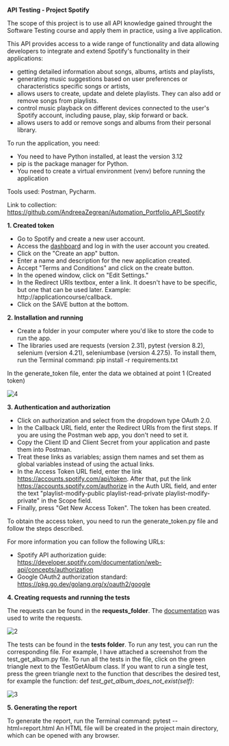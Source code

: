 **API Testing - Project Spotify**

The scope of this project is to use all API knowledge gained throught the Software Testing course and apply them in practice, using a live application.

This API provides access to a wide range of functionality and data allowing developers to integrate and extend Spotify's functionality in their applications: 
- getting detailed information about songs, albums, artists and playlists, 
- generating music suggestions based on user preferences or characteristics specific songs or artists, 
- allows users to create, update and delete playlists. They can also add or remove songs from playlists.
- control music playback on different devices connected to the user's Spotify account, including pause, play, skip forward or back.
- allows users to add or remove songs and albums from their personal library.

To run the application, you need:
- You need to have Python installed, at least the version 3.12
- pip is the package manager for Python.
- You need to create a virtual environment (venv) before running the application

Tools used: Postman, Pycharm.

Link to collection: https://github.com/AndreeaZegrean/Automation_Portfolio_API_Spotify

**1. Created token**

- Go to Spotify and create a new user account.
- Access the [dashboard](https://developer.spotify.com/dashboard) and log in with the user account you created.
- Click on the "Create an app" button.
- Enter a name and description for the new application created.
- Accept "Terms and Conditions" and click on the create button.
- In the opened window, click on "Edit Settings."
- In the Redirect URIs textbox, enter a link. It doesn't have to be specific, but one that can be used later. Example: http://applicationcourse/callback.
- Click on the SAVE button at the bottom.

**2. Installation and running**

- Create a folder in your computer where you'd like to store the code to run the app.
- The libraries used are requests (version 2.31), pytest (version 8.2), selenium (version 4.21), seleniumbase (version 4.27.5). To install them, run the Terminal command:
pip install -r requirements.txt

In the generate_token file, enter the data we obtained at point 1 (Created token)

![4](https://github.com/AndreeaZegrean/Automation_Portfolio_API_Spotify/assets/149403601/2e7b638a-0369-4869-ad69-798c818aae7a)


**3. Authentication and authorization**

- Click on authorization and select from the dropdown type OAuth 2.0.
- In the Callback URL field, enter the Redirect URIs from the first steps. If you are using the Postman web app, you don't need to set it.
- Copy the Client ID and Client Secret from your application and paste them into Postman.
- Treat these links as variables; assign them names and set them as global variables instead of using the actual links.
- In the Access Token URL field, enter the link https://accounts.spotify.com/api/token. After that, put the link https://accounts.spotify.com/authorize in the Auth URL field, and enter the text "playlist-modify-public playlist-read-private playlist-modify-private" in the Scope field.
- Finally, press "Get New Access Token". The token has been created.

To obtain the access token, you need to run the generate_token.py file and follow the steps described.

For more information you can follow the following URLs:
- Spotify API authorization guide: https://developer.spotify.com/documentation/web-api/concepts/authorization
- Google OAuth2 authorization standard: https://pkg.go.dev/golang.org/x/oauth2/google

**4. Creating requests and running the tests**

The requests can be found in the **requests_folder**. The [documentation](https://developer.spotify.com/documentation/web-api/reference/get-an-album) was used to write the requests.

![2](https://github.com/AndreeaZegrean/Automation_Portfolio_API_Spotify/assets/149403601/b4618f61-6d49-4467-8c0a-8057c7a59ebf)


The tests can be found in the **tests folder**. To run any test, you can run the corresponding file.
For example, I have attached a screenshot from the test_get_album.py file. To run all the tests in the file, click on the green triangle next to the TestGetAlbum class.
If you want to run a single test, press the green triangle next to the function that describes the desired test, for example the function: def _test_get_album_does_not_exist(self)_:

![3](https://github.com/AndreeaZegrean/Automation_Portfolio_API_Spotify/assets/149403601/e8bf5c8b-c632-40b9-922a-1b49e9d8e92a)

**5. Generating the report**

To generate the report, run the Terminal command: pytest --html=report.html
An HTML file will be created in the project main directory, which can be opened with any browser.
